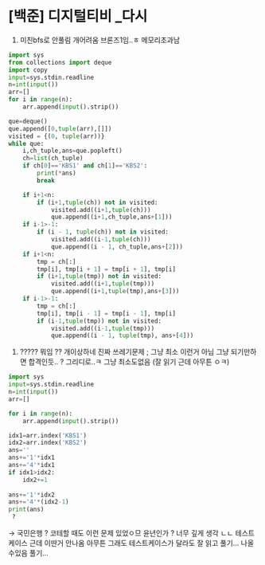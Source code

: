 # [백준] 디지털티비 _다시

1. 미친bfs로 안풀림 개어려움 브론즈1임..ㅎ 메모리초과남 

```python
import sys
from collections import deque
import copy
input=sys.stdin.readline
n=int(input())
arr=[]
for i in range(n):
    arr.append(input().strip())

que=deque()
que.append([0,tuple(arr),[]])
visited = {(0, tuple(arr))}
while que:
    i,ch_tuple,ans=que.popleft()
    ch=list(ch_tuple)
    if ch[0]=='KBS1' and ch[1]=='KBS2':
        print(*ans)
        break

    if i+1<n:
        if (i+1,tuple(ch)) not in visited:
            visited.add((i+1,tuple(ch)))
            que.append((i+1,ch_tuple,ans+[1]))
    if i-1>-1:
        if (i - 1, tuple(ch)) not in visited:
            visited.add((i-1,tuple(ch)))
            que.append((i - 1, ch_tuple,ans+[2]))
    if i+1<n:
        tmp = ch[:]
        tmp[i], tmp[i + 1] = tmp[i + 1], tmp[i]
        if (i+1,tuple(tmp)) not in visited:
            visited.add((i+1,tuple(tmp)))
            que.append((i+1,tuple(tmp),ans+[3]))
    if i-1>-1:
        tmp = ch[:]
        tmp[i], tmp[i - 1] = tmp[i - 1], tmp[i]
        if (i-1,tuple(tmp)) not in visited:
            visited.add((i-1,tuple(tmp)))
            que.append((i - 1, tuple(tmp), ans+[4]))

```

1. ????? 뭐임 ?? 개이상하네 진짜 쓰레기문제 ;  그냥 최소 이런거 아님 그냥 되기만하면 합격인듯.. ? 그리디로..ㅋ 그냥 최소도없음 (잘 읽기 근데 아무튼 ㅇㅋ)

```python
import sys
input=sys.stdin.readline
n=int(input())
arr=[]

for i in range(n):
    arr.append(input().strip())

idx1=arr.index('KBS1')
idx2=arr.index('KBS2')
ans=''
ans+='1'*idx1
ans+='4'*idx1
if idx1>idx2:
    idx2+=1
    
ans+='1'*idx2
ans+='4'*(idx2-1)
print(ans)
 ? 
```

→ 국민은행 ? 코테할 때도 이런 문제 있었ㅇ므 윤년인가 ? 너무 깊게 생각 ㄴㄴ 테스트케이스 근데 이딴거 안나옴 아무튼 그래도 테스트케이스가 달라도 잘 읽고 풀기… 나올수있음 풀기…